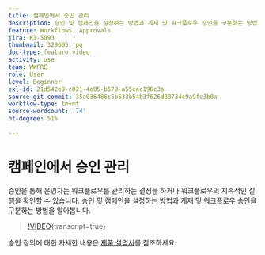 ```yaml
---
title: 캠페인에서 승인 관리
description: 승인 및 캠페인을 설정하는 방법과 게재 및 워크플로우 승인을 구분하는 방법을 알아봅니다.
feature: Workflows, Approvals
jira: KT-5093
thumbnail: 329605.jpg
doc-type: feature video
activity: use
team: WWFRE
role: User
level: Beginner
exl-id: 21d542e9-c021-4e05-b570-a55cac196c3a
source-git-commit: 35e036486c5b533b54b3f626d88734e9a9fc3b8a
workflow-type: tm+mt
source-wordcount: '74'
ht-degree: 51%

---
```


# 캠페인에서 승인 관리

승인을 통해 운영자는 워크플로우를 관리하는 결정을 하거나 워크플로우의 지속적인 실행을 확인할 수 있습니다.
승인 및 캠페인을 설정하는 방법과 게재 및 워크플로우 승인을 구분하는 방법을 알아봅니다.

>[!VIDEO](https://video.tv.adobe.com/v/329605?quality=12&learn=on){transcript=true}

승인 정의에 대한 자세한 내용은 [제품 설명서](https://experienceleague.adobe.com/docs/campaign-classic/using/automating-with-workflows/executing-a-workflow/defining-approvals.html?lang=en#sending-emails)를 참조하세요.
